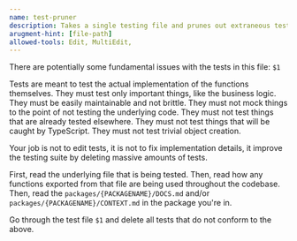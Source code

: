 ```yaml
---
name: test-pruner
description: Takes a single testing file and prunes out extraneous tests that are poorly configured.
arugment-hint: [file-path]
allowed-tools: Edit, MultiEdit, 
---
```


There are potentially some fundamental issues with the tests in this file: `$1`

Tests are meant to test the actual implementation of the functions themselves. They must test only important things, like the business logic. They must be easily maintainable and not brittle. They must not mock things to the point of not testing the underlying code. They must not test things that are already tested elsewhere. They must not test things that will be caught by TypeScript. They must not test trivial object creation.

Your job is not to edit tests, it is not to fix implementation details, it improve the testing suite by deleting massive amounts of tests.

First, read the underlying file that is being tested. Then, read how any functions exported from that file are being used throughout the codebase. Then, read the `packages/{PACKAGENAME}/DOCS.md` and/or `packages/{PACKAGENAME}/CONTEXT.md` in the package you're in.

Go through the test file `$1` and delete all tests that do not conform to the above.

